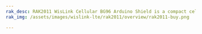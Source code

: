 ```yaml
---
rak_desc: RAK2011 WisLink Cellular BG96 Arduino Shield is a compact cellular communications module that supports Low-Power Wide-Area (LPWA) technology for networking Internet-of-Things (IoT) devices. It can simultaneously support 2G, 4G/LTE, NB-IoT, and GPS, with an additional feature of Voice-over-LTE (VoLTE) for high definition (HD) and uninterrupted voice calls.
rak_img: /assets/images/wislink-lte/rak2011/overview/rak2011-buy.png

---
```


<rk-redirect to="/Product-Categories/WisLink/RAK2011/Overview/" />